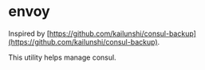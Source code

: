 # envoy

Inspired by [https://github.com/kailunshi/consul-backup](https://github.com/kailunshi/consul-backup).

This utility helps manage consul.
